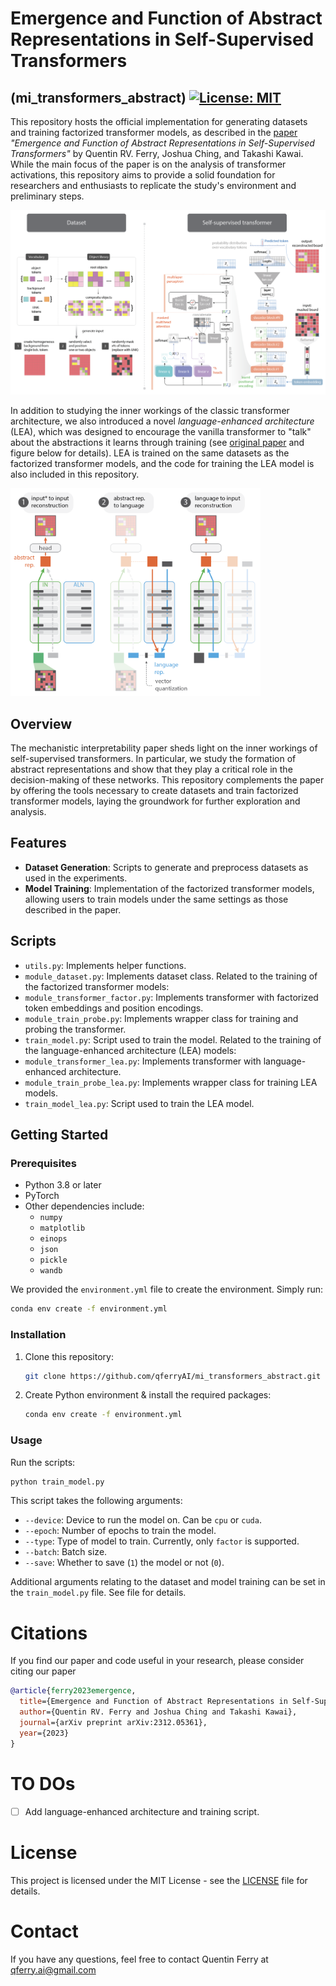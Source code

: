 # Emergence and Function of Abstract Representations in Self-Supervised Transformers
(mi_transformers_abstract)
[![License: MIT](https://img.shields.io/badge/License-MIT-yellow.svg)](https://opensource.org/licenses/MIT)
---
This repository hosts the official implementation for generating datasets and training factorized transformer models, as described in the [paper](https://arxiv.org/abs/2312.05361) _"Emergence and Function of Abstract Representations in Self-Supervised Transformers"_ by Quentin RV. Ferry, Joshua Ching, and Takashi Kawai. While the main focus of the paper is on the analysis of transformer activations, this repository aims to provide a solid foundation for researchers and enthusiasts to replicate the study's environment and preliminary steps.

<img src="img/visual_abstract.png" width="800">

In addition to studying the inner workings of the classic transformer architecture, we also introduced a novel _language-enhanced architecture_ (LEA), which was designed to encourage the vanilla transformer to "talk" about the abstractions it learns through training (see [original paper](https://arxiv.org/abs/2312.05361) and figure below for details). LEA is trained on the same datasets as the factorized transformer models, and the code for training the LEA model is also included in this repository.

<img src="img/lea.png" width="400">

## Overview

The mechanistic interpretability paper sheds light on the inner workings of self-supervised transformers. In particular, we study the formation of abstract representations and show that they play a critical role in the decision-making of these networks. This repository complements the paper by offering the tools necessary to create datasets and train factorized transformer models, laying the groundwork for further exploration and analysis.

## Features

- **Dataset Generation**: Scripts to generate and preprocess datasets as used in the experiments.
- **Model Training**: Implementation of the factorized transformer models, allowing users to train models under the same settings as those described in the paper.

## Scripts
- `utils.py`: Implements helper functions.
- `module_dataset.py`: Implements dataset class.
Related to the training of the factorized transformer models:
- `module_transformer_factor.py`: Implements transformer with factorized token embeddings and position encodings.
- `module_train_probe.py`: Implements wrapper class for training and probing the transformer.
- `train_model.py`: Script used to train the model.
Related to the training of the language-enhanced architecture (LEA) models:
- `module_transformer_lea.py`: Implements transformer with language-enhanced architecture.
- `module_train_probe_lea.py`: Implements wrapper class for training LEA models.
- `train_model_lea.py`: Script used to train the LEA model.

## Getting Started

### Prerequisites

- Python 3.8 or later
- PyTorch
- Other dependencies include:
   - `numpy`
   - `matplotlib`
   - `einops`
   - `json`
   - `pickle`
   - `wandb`

We provided the `environment.yml` file to create the environment. Simply run:

```bash
conda env create -f environment.yml
```

### Installation

1. Clone this repository:
   ```bash
   git clone https://github.com/qferryAI/mi_transformers_abstract.git
   ```
2. Create Python environment & install the required packages:
   ```bash
   conda env create -f environment.yml
   ```

### Usage

Run the scripts:
   ```bash
   python train_model.py
   ```

This script takes the following arguments:
- `--device`: Device to run the model on. Can be `cpu` or `cuda`.
- `--epoch`: Number of epochs to train the model.
- `--type`: Type of model to train. Currently, only `factor` is supported.
- `--batch`: Batch size.
- `--save`: Whether to save (`1`) the model or not (`0`).

Additional arguments relating to the dataset and model training can be set in the `train_model.py` file. See file for details.

# Citations
If you find our paper and code useful in your research, please consider citing our paper

```BibTeX
@article{ferry2023emergence,
  title={Emergence and Function of Abstract Representations in Self-Supervised Transformers},
  author={Quentin RV. Ferry and Joshua Ching and Takashi Kawai},
  journal={arXiv preprint arXiv:2312.05361},
  year={2023}
}
```

# TO DOs
- [ ] Add language-enhanced architecture and training script.

# License

This project is licensed under the MIT License - see the [LICENSE](LICENSE) file for details.

# Contact

If you have any questions, feel free to contact Quentin Ferry at [qferry.ai@gmail.com](mailto:qferry.ai@gmail.com)

